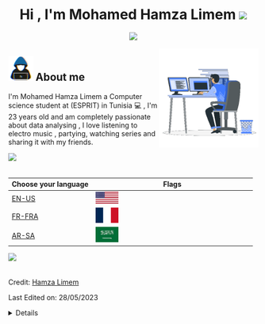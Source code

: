
<h1 align="center"><b>Hi , I'm Mohamed Hamza Limem </b><img src="https://media.giphy.com/media/hvRJCLFzcasrR4ia7z/giphy.gif" width="35"></h1>
<p align="center">
  <a href="https://github.com/DenverCoder1/readme-typing-svg"><img src="https://readme-typing-svg.herokuapp.com?font=Time+New+Roman&color=cyan&size=25&center=true&vCenter=true&width=600&height=100&lines=Hey!+It's+Hamza+Limem..&hearts;++;Self-taught+JavaScript-Developer,r,;Love+to+learn+new+stuffs..<3"></a>
</p>
<!--
<p align="center">
  
## [![Typing SVG](https://readme-typing-svg.herokuapp.com?font=Architects+Daughter&color=0099DD&size=30&lines=Hey!+It's+Mohamed+Hamza+Limem!;Computer+Science+Student;Data_Analyst;DS%20|%20AI%20|%20ML%20Enthusiastic;Always%20learning%20new%20things)](https://github.com/hamzalimem) 

  </p> -->

<!--  Ceci une image -->
<picture> <img align="right" src="https://github.com/0xAbdulKhalid/0xAbdulKhalid/raw/main/assets/mdImages/Right_Side.gif" width = 200px></picture>

<!--  About me -->
<!--## <picture><img src = "assets/about_me.gif" width = 50px></picture> **About me**-->
## <picture><img src = "https://github.com/0xAbdulKhalid/0xAbdulKhalid/raw/main/assets/mdImages/about_me.gif" width = 50px></picture> **About me**
I'm Mohamed Hamza Limem a Computer science student at (ESPRIT) in Tunisia 💻 , I'm 23 years old and am completely passionate about data analysing , I love listening to electro music , partying, watching series and sharing it with my friends.


<img src="https://user-images.githubusercontent.com/73097560/115834477-dbab4500-a447-11eb-908a-139a6edaec5c.gif"><br><br>
<div align="center" >

| Choose your language         | Flags                                                                                                              |
| -------------------------- | ---------------------------------------------------------------------------------------------------------------------- |
| [EN-US](./README.md)       | <img width="15%" alt="Node4Devs Logo" title="United States Flag (USA)" src="./assets/images/flags/USA.png" /> |
| [FR-FRA](./README-FR-FRA.md) | <img width="15%" alt="Node4Devs Logo" title="France Flag (FR)" src="./assets/images/flags/France.png" />        |
| [AR-SA](./README-AR-SA.md) | <img width="15%" alt="Node4Devs Logo" title="Saudi Flag (SA)" src="./assets/images/flags/saudi_ arabia.jpg" />        |

</div>
<!-- Ligne  -->
<img src="https://user-images.githubusercontent.com/73097560/115834477-dbab4500-a447-11eb-908a-139a6edaec5c.gif"><br><br>

Credit: [Hamza Limem](https://github.com/hamzalimem)

Last Edited on: 28/05/2023
<details> 
  <div>
  <samp>
      <br/>
            <p align="center">
      </p>
        <p align="center">
          <a href="https://github.com/hamzalimem/">
          <img width="45%" src="https://github-profile-summary-cards.vercel.app/api/cards/repos-per-language?username=hamzalimem&theme=gruvbox&layout=compact&hide_border=true"
          alt="1999AZZAR :: Top Langs by repo" />
          <img width="45%" src="https://github-profile-summary-cards.vercel.app/api/cards/most-commit-language?username=hamzalimem&theme=gruvbox&layout=compact&hide_border=true"
          alt="1999AZZAR :: Top Langs by commit" />
          </a>
        </p>
    <br>

<br>
</details>

